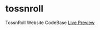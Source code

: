 tossnroll
=========

TossnRoll Website CodeBase [Live Preview](http://demos.dkanderson.com/tossnroll)
